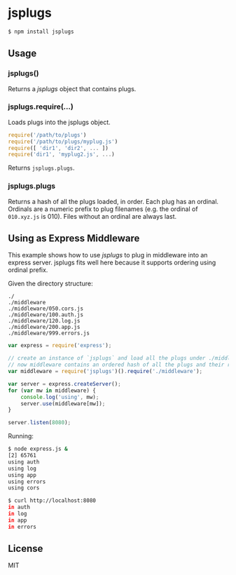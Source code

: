 # jsplugs

```bash
$ npm install jsplugs
```

## Usage ##

### jsplugs() ###

Returns a _jsplugs_ object that contains plugs.

### jsplugs.require(...) ###

Loads plugs into the jsplugs object.

```js
require('/path/to/plugs')
require('/path/to/plugs/myplug.js')
require([ 'dir1', 'dir2', ... ])
require('dir1', 'myplug2.js', ...)
```

Returns `jsplugs.plugs`.

### jsplugs.plugs ###

Returns a hash of all the plugs loaded, in order. Each plug has an ordinal. Ordinals are a numeric prefix 
to plug filenames (e.g. the ordinal of `010.xyz.js` is 010). Files without an ordinal are always last.


## Using as Express Middleware ##

This example shows how to use _jsplugs_ to plug in middleware into an express server. jsplugs fits well here because
it supports ordering using ordinal prefix.

Given the directory structure:

```
./
./middleware
./middleware/050.cors.js
./middleware/100.auth.js
./middleware/120.log.js
./middleware/200.app.js
./middleware/999.errors.js
```

```js
var express = require('express');

// create an instance of `jsplugs` and load all the plugs under ./middleware
// now middleware contains an ordered hash of all the plugs and their require()ed payload.
var middleware = require('jsplugs')().require('./middleware');

var server = express.createServer();
for (var mw in middleware) {
    console.log('using', mw);
    server.use(middleware[mw]);
}

server.listen(8080);
```

Running:

```bash
$ node express.js &
[2] 65761
using auth
using log
using app
using errors
using cors

$ curl http://localhost:8080
in auth
in log
in app
in errors
```

## License

MIT